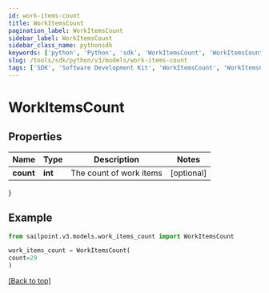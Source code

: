```yaml
---
id: work-items-count
title: WorkItemsCount
pagination_label: WorkItemsCount
sidebar_label: WorkItemsCount
sidebar_class_name: pythonsdk
keywords: ['python', 'Python', 'sdk', 'WorkItemsCount', 'WorkItemsCount'] 
slug: /tools/sdk/python/v3/models/work-items-count
tags: ['SDK', 'Software Development Kit', 'WorkItemsCount', 'WorkItemsCount']
---
```


# WorkItemsCount


## Properties

Name | Type | Description | Notes
------------ | ------------- | ------------- | -------------
**count** | **int** | The count of work items | [optional] 
}

## Example

```python
from sailpoint.v3.models.work_items_count import WorkItemsCount

work_items_count = WorkItemsCount(
count=29
)

```
[[Back to top]](#) 

